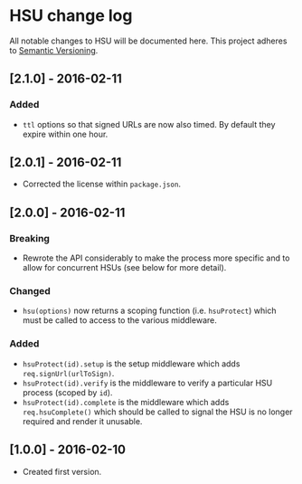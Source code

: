 
# HSU change log

All notable changes to HSU will be documented here. This project adheres to [Semantic Versioning](http://semver.org/).

## [2.1.0] - 2016-02-11

### Added

- `ttl` options so that signed URLs are now also timed. By default they expire within one hour.

## [2.0.1] - 2016-02-11

- Corrected the license within `package.json`.

## [2.0.0] - 2016-02-11

### Breaking

- Rewrote the API considerably to make the process more specific and to allow for concurrent HSUs (see below for more detail).

### Changed

- `hsu(options)` now returns a scoping function (i.e. `hsuProtect`) which must be called to access to the various middleware.

### Added

- `hsuProtect(id).setup` is the setup middleware which adds `req.signUrl(urlToSign)`.
- `hsuProtect(id).verify` is the middleware to verify a particular HSU process (scoped by `id`).
- `hsuProtect(id).complete` is the middleware which adds `req.hsuComplete()` which should be called to signal the HSU is no longer required and render it unusable.

## [1.0.0] - 2016-02-10

- Created first version.

